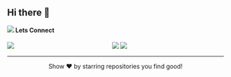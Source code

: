 ## Hi there 👋
<a target="_blank" href="https://rishabh16.me"><img  align="left" src="https://user-images.githubusercontent.com/61164064/97917606-b7b15580-1d7a-11eb-8ccd-6cd6b8993ae8.gif"></a>
#### Lets Connect
<a target="_blank" href="https://rishabh16.me"><img  align="left" src="https://user-images.githubusercontent.com/61164064/97919792-67d48d80-1d7e-11eb-8d5f-988d5b0e29a0.png"></a>


<p align="center">
    <img src="https://github-readme-stats.vercel.app/api?username=rishabhkumar16&&show_icons=true&title_color=ffffff&icon_color=bb2acf&text_color=daf7dc&bg_color=151515">
    <img src="https://github-readme-stats.vercel.app/api/top-langs/?username=rishabhkumar16&count_private=true&theme=dracula">
</p>
<hr>
<p align="center">
    Show ❤️ by starring repositories you find good!
 </p>
